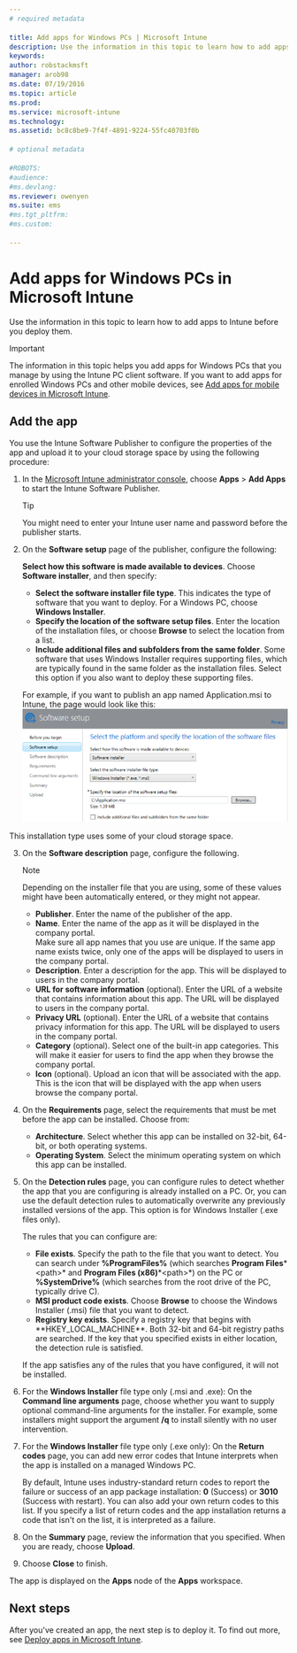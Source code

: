 ```yaml
---
# required metadata

title: Add apps for Windows PCs | Microsoft Intune
description: Use the information in this topic to learn how to add apps for Windows PCs to Intune before you deploy them.
keywords:
author: robstackmsft
manager: arob98
ms.date: 07/19/2016
ms.topic: article
ms.prod:
ms.service: microsoft-intune
ms.technology:
ms.assetid: bc8c8be9-7f4f-4891-9224-55fc40703f0b

# optional metadata

#ROBOTS:
#audience:
#ms.devlang:
ms.reviewer: owenyen
ms.suite: ems
#ms.tgt_pltfrm:
#ms.custom:

---
```


# Add apps for Windows PCs in Microsoft Intune

Use the information in this topic to learn how to add apps to Intune before you deploy them.

> [!IMPORTANT]
> The information in this topic helps you add apps for Windows PCs that you manage by using the Intune PC client software. If you want to add apps for enrolled Windows PCs and other mobile devices, see [Add apps for mobile devices in Microsoft Intune](add-apps-for-mobile-devices-in-microsoft-intune.md).


## Add the app
You use the Intune Software Publisher to configure the properties of the app and upload it to your cloud storage space by using the following procedure:

1.  In the [Microsoft Intune administrator console](https://manage.microsoft.com), choose **Apps** &gt; **Add Apps** to start the Intune Software Publisher.

    > [!TIP]
    > You might need to enter your Intune user name and password before the publisher starts.

2.  On the **Software setup** page of the publisher, configure the following:

    **Select how this software is made available to devices**. Choose **Software installer**, and then specify:

	- **Select the software installer file type**. This indicates the type of software that you want to deploy. For a Windows PC, choose **Windows Installer**.
    - **Specify the location of the software setup files**. Enter the location of the installation files, or choose **Browse** to select the location from a list.
    - **Include additional files and subfolders from the same folder**. Some software that uses Windows Installer requires supporting files, which are typically found in the same folder as the installation files. Select this option if you also want to deploy these supporting files.

	For example, if you want to publish an app named Application.msi to Intune, the page would look like this:
	![Software setup page of the publisher](./media/publisher-for-pc.png)

   This installation type uses some of your cloud storage space.

3.  On the **Software description** page, configure the following.

    > [!NOTE]
    > Depending on the installer file that you are using, some of these values might have been automatically entered, or they might not appear.

	- **Publisher**. Enter the name of the publisher of the app.
    - **Name**. Enter the name of the app as it will be displayed in the company portal.<br />Make sure all app names that you use are unique. If the same app name exists twice, only one of the apps will be displayed to users in the company portal.
    - **Description**. Enter a description for the app. This will be displayed to users in the company portal.
    - **URL for software information** (optional). Enter the URL of a website that contains information about this app. The URL will be displayed to users in the company portal.
    - **Privacy URL** (optional). Enter the URL of a website that contains privacy information for this app. The URL will be displayed to users in the company portal.
    - **Category** (optional). Select one of the built-in app categories. This will make it easier for users to find the app when they browse the company portal.
    - **Icon** (optional). Upload an icon that will be associated with the app. This is the icon that will be displayed with the app when users browse the company portal.

4.  On the **Requirements** page, select the requirements that must be met before the app can be installed. Choose from:

    - **Architecture**. Select whether this app can be installed on 32-bit, 64-bit, or both operating systems.
    - **Operating System**. Select the minimum operating system on which this app can be installed.

5.  On the **Detection rules** page, you can configure rules to detect whether the app that you are configuring is already installed on a PC. Or,  you can use the default detection rules to automatically overwrite any previously installed versions of the app. This option is for Windows Installer (.exe files only).

	The rules that you can configure are:
	- **File exists**. Specify the path to the file that you want to detect. You can search under **%ProgramFiles%** (which searches **Program Files**\*&lt;path&gt;* and **Program Files (x86)**\*&lt;path&gt;*) on the PC or **%SystemDrive%** (which searches from the root drive of the PC, typically drive C).
	- **MSI product code exists**. Choose **Browse** to choose the Windows Installer (.msi) file that you want to detect.
	- **Registry key exists**. Specify a registry key that begins with **HKEY_LOCAL_MACHINE\**. Both 32-bit and 64-bit registry paths are searched. If the key that you specified exists in either location, the detection rule is satisfied.

    If the app satisfies any of the rules that you have configured, it will not be installed.

6.  For the **Windows Installer** file type only (.msi and .exe): On the **Command line arguments** page, choose whether you want to supply optional command-line arguments for the installer. For example, some installers might support the argument **/q** to install silently with no user intervention.

7.  For the **Windows Installer** file type only (.exe only): On the **Return codes** page, you can add new error codes that Intune interprets when the app is installed on a managed Windows PC.

    By default, Intune uses industry-standard return codes to report the failure or success of an app package installation: **0** (Success) or **3010** (Success with restart). You can also add your own return codes to this list. If you specify a list of return codes and the app installation returns a code that isn't on the list, it is interpreted as a failure.

8.  On the **Summary** page, review the information that you specified. When you are ready, choose **Upload**.

9. Choose **Close** to finish.

The app is displayed on the **Apps** node of the **Apps** workspace.

## Next steps

After you've created an app, the next step is to deploy it. To find out more, see [Deploy apps in Microsoft Intune](deploy-apps.md).
